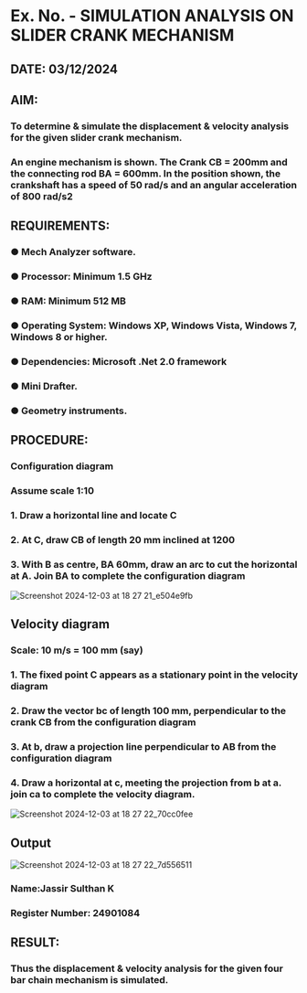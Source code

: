 # Ex. No.  - SIMULATION ANALYSIS ON SLIDER CRANK MECHANISM

## DATE: 03/12/2024

## AIM:
###   To determine & simulate the displacement & velocity analysis for the given slider crank mechanism. 
###   An engine mechanism is shown. The Crank CB = 200mm and the connecting rod BA = 600mm. In the position shown, the crankshaft has a speed of 50 rad/s and an angular acceleration of 800 rad/s2


## REQUIREMENTS:
###   ●	Mech Analyzer software.
###   ●	Processor: Minimum 1.5 GHz
###   ●	RAM: Minimum 512 MB
###   ●	Operating System: Windows XP, Windows Vista, Windows 7, Windows 8 or higher.
###   ●	Dependencies: Microsoft .Net 2.0 framework
###   ●	Mini Drafter.
###   ●	Geometry instruments.

## PROCEDURE:
###  Configuration diagram
###  Assume scale 1:10
###  1. Draw a horizontal line and locate C 
###  2. At C, draw CB of length 20 mm inclined at 1200 
###  3. With B as centre, BA 60mm, draw an arc to cut the horizontal at A. Join BA to complete the configuration diagram
![Screenshot 2024-12-03 at 18 27 21_e504e9fb](https://github.com/user-attachments/assets/1da00271-bfdd-40aa-af88-e7628088a265)


## Velocity diagram
###  Scale: 10 m/s = 100 mm (say) 
###  1. The fixed point C appears as a stationary point in the velocity diagram 
###  2. Draw the vector bc of length 100 mm, perpendicular to the crank CB from the configuration diagram 
###  3. At b, draw a projection line perpendicular to AB from the configuration diagram 
###  4. Draw a horizontal at c, meeting the projection from b at a. join ca to complete the velocity diagram.
![Screenshot 2024-12-03 at 18 27 22_70cc0fee](https://github.com/user-attachments/assets/b71262ed-6733-4a5e-bb25-da6faec8eda9)

## Output
![Screenshot 2024-12-03 at 18 27 22_7d556511](https://github.com/user-attachments/assets/5e951e9d-632c-4a22-b62c-5fc3e88bd987)


### Name:Jassir Sulthan K
### Register Number: 24901084

## RESULT:
### Thus the displacement & velocity analysis for the given four bar chain mechanism is simulated.
